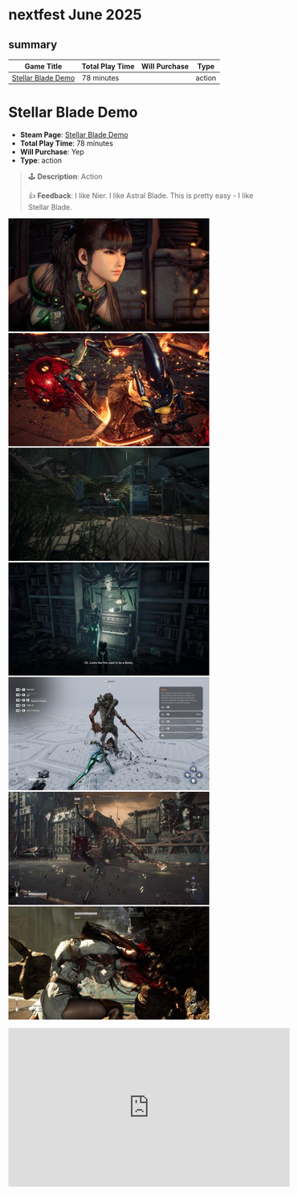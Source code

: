 # nextfest June 2025
## summary

| Game Title                                                                          | Total Play Time | Will Purchase | Type                                        |
|-------------------------------------------------------------------------------------|-----------------|---------------|---------------------------------------------|
| [Stellar Blade Demo](#stellar-blade-demo)                                           | 78 minutes      |               | action                                      |

# Stellar Blade Demo

- **Steam Page**: [Stellar Blade Demo](https://store.steampowered.com/app/3564860/Stellar_Blade_Demo/)
- **Total Play Time**: 78 minutes
- **Will Purchase**: Yep
- **Type**: action

> 🕹️ **Description**: Action
> 
> 👍 **Feedback**: I like Nier. I like Astral Blade. This is pretty easy - I like Stellar Blade. 

[![Thumbnail](img/thumbnails/20250615173236_2.jpg)](img/2025_june/20250615173236_2.jpg)
[![Thumbnail](img/thumbnails/20250615173403_1.jpg)](img/2025_june/20250615173403_1.jpg)
[![Thumbnail](img/thumbnails/20250615174306_1.jpg)](img/2025_june/20250615174306_1.jpg)
[![Thumbnail](img/thumbnails/20250615180843_1.jpg)](img/2025_june/20250615180843_1.jpg)
[![Thumbnail](img/thumbnails/20250615181731_2.jpg)](img/2025_june/20250615181731_2.jpg)
[![Thumbnail](img/thumbnails/20250615183215_1.jpg)](img/2025_june/20250615183215_1.jpg)
[![Thumbnail](img/thumbnails/20250615183725_1.jpg)](img/2025_june/20250615183725_1.jpg)

<iframe width="560" height="315" src="https://www.youtube.com/embed/zMCU1mS8ocI?si=40dO5S7Zg4FW8mUv" title="YouTube video player" frameborder="0" allow="accelerometer; autoplay; clipboard-write; encrypted-media; gyroscope; picture-in-picture; web-share" referrerpolicy="strict-origin-when-cross-origin" allowfullscreen></iframe>
